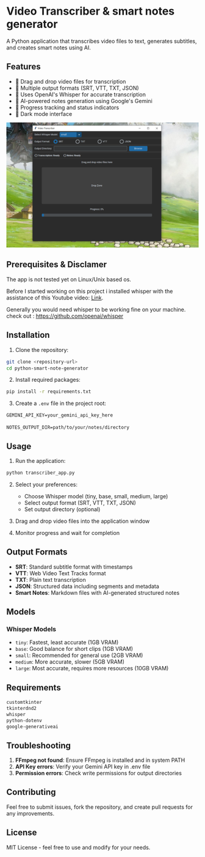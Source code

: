 # Video Transcriber & smart notes generator

A Python application that transcribes video files to text, generates subtitles, and creates smart notes using AI.

## Features

- 🎥 Drag and drop video files for transcription
- 📝 Multiple output formats (SRT, VTT, TXT, JSON)
- 🤖 Uses OpenAI's Whisper for accurate transcription
- 🧠 AI-powered notes generation using Google's Gemini
- 🎯 Progress tracking and status indicators
- 🎨 Dark mode interface

<p align="center">
  <img src="assets/img.png" alt="app screenshot" width="600">
</p>

## Prerequisites & Disclamer

The app is not tested yet on Linux/Unix based os.

Before I started working on this project i installed whisper with the assistance of this Youtube video:
[Link](https://www.youtube.com/watch?v=ABFqbY_rmEk).

Generally you would need whisper to be working fine on your machine.
check out : https://github.com/openai/whisper

## Installation

1. Clone the repository:
```bash
git clone <repository-url>
cd python-smart-note-generator
```

2. Install required packages:
```bash
pip install -r requirements.txt
```

3. Create a `.env` file in the project root:
```env
GEMINI_API_KEY=your_gemini_api_key_here

NOTES_OUTPUT_DIR=path/to/your/notes/directory
```

## Usage

1. Run the application:
```bash
python transcriber_app.py
```

2. Select your preferences:
   - Choose Whisper model (tiny, base, small, medium, large)
   - Select output format (SRT, VTT, TXT, JSON)
   - Set output directory (optional)

3. Drag and drop video files into the application window

4. Monitor progress and wait for completion

## Output Formats

- **SRT**: Standard subtitle format with timestamps
- **VTT**: Web Video Text Tracks format
- **TXT**: Plain text transcription
- **JSON**: Structured data including segments and metadata
- **Smart Notes**: Markdown files with AI-generated structured notes

## Models

### Whisper Models
- `tiny`: Fastest, least accurate (1GB VRAM)
- `base`: Good balance for short clips (1GB VRAM)
- `small`: Recommended for general use (2GB VRAM)
- `medium`: More accurate, slower (5GB VRAM)
- `large`: Most accurate, requires more resources (10GB VRAM)

## Requirements

```
customtkinter
tkinterdnd2
whisper
python-dotenv
google-generativeai
```

## Troubleshooting

1. **FFmpeg not found**: Ensure FFmpeg is installed and in system PATH
2. **API Key errors**: Verify your Gemini API key in .env file
3. **Permission errors**: Check write permissions for output directories

## Contributing

Feel free to submit issues, fork the repository, and create pull requests for any improvements.

## License

MIT License - feel free to use and modify for your needs.
